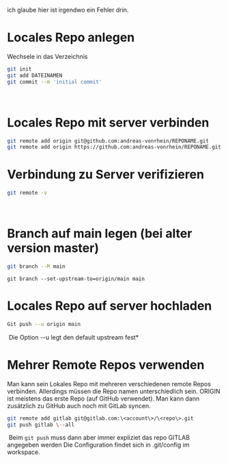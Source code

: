 ich glaube hier ist irgendwo ein Fehler drin.

# Locales Repo anlegen
Wechsele in das Verzeichnis
~~~bash
git init
git add DATEINAMEN
git commit --m 'initial commit'
~~~
 
# Locales Repo mit server verbinden
~~~bash
git remote add origin git@github.com:andreas-vonrhein/REPONAME.git
git remote add origin https://github.com:andreas-vonrhein/REPONAME.git
~~~

# Verbindung zu Server verifizieren
~~~bash
git remote -v
~~~
 
# Branch auf main legen (bei alter version master)
~~~bash
git branch --M main
~~~

~~~shell
git branch --set-upstream-to=origin/main main
~~~


# Locales Repo auf server hochladen
~~~bash
Git push --u origin main
~~~
 Die Option --u legt den default upstream fest*

# Mehrer Remote Repos verwenden
Man kann sein Lokales Repo mit mehreren verschiedenen remote Repos verbinden. Allerdings müssen die Repo namen unterschiedlich sein. ORIGIN ist meistens das erste Repo (auf GitHub verwendet). Man kann dann zusätzlich zu GitHub auch noch mit GitLab syncen.
~~~bash
git remote add gitlab git@gitlab.com:\<account\>/\<repo\>.git
git push gitlab \--all
~~~
 Beim `git push` muss dann aber immer expliziet das repo GITLAB angegeben werden
Die Configuration findet sich in .git/config im workspace.

 
